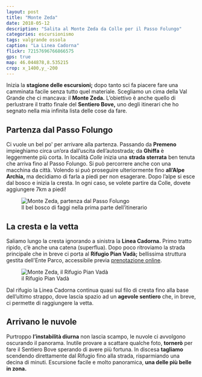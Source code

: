 ```yaml
---
layout: post
title: "Monte Zeda"
date: 2018-05-12
description: "Salita al Monte Zeda da Colle per il Passo Folungo"
categories: escursionismo
tags: valgrande ossola
caption: "La Linea Cadorna"
flickr: 72157696766866575
gps: true
map: 46.044878,8.535215
crop: x_1400,y_-200
---
```


Inizia la **stagione delle escursioni;** dopo tanto sci fa piacere fare una camminata facile senza tutto quel materiale. Scegliamo un cima della Val Grande che ci mancava: il **Monte Zeda.**  L’obiettivo è anche quello di perlustrare il tratto finale del **Sentiero Bove,** uno degli itinerari che ho segnato nella mia infinita lista delle cose da fare.

## Partenza dal Passo Folungo

Ci vuole un bel po' per arrivare alla partenza. Passando da **Premeno** impieghiamo circa un’ora dall’uscita dell’autostrada; da **Ghiffa** è leggermente più corta. In località *Colle* inizia una **strada sterrata** ben tenuta che arriva fino al Passo Folungo. Si può percorrere anche con una macchina da città. Volendo si può proseguire ulteriormente fino **all’Alpe Archia,** ma decidiamo di farla a piedi per non esagerare. Dopo l’alpe si esce dal bosco e inizia la cresta. In ogni caso, se volete partire da Colle, dovete aggiungere 7km a piedi!

<figure>
    <img src="https://farm1.staticflickr.com/907/42034147742_4d90c42033_c.jpg" alt="Monte Zeda, partenza dal Passo Folungo" /> 
    <figcaption>Il bel bosco di faggi nella prima parte dell’itinerario</figcaption>
</figure>

## La cresta e la vetta

Saliamo lungo la cresta ignorando a sinistra la **Linea Cadorna.** Primo tratto ripido, c’è anche una catena (superflua). Dopo poco ritroviamo la strada principale che in breve ci porta al **Rifugio Pian Vadà;** bellissima struttura gestita dell'Ente Parco, accessibile previa [prenotazione online](http://www.parcovalgrande.it/modulo_prenotazione.php "prenotazione online del Rifugio Pian Vadà"). 

<figure>
    <img src="https://farm1.staticflickr.com/974/42078906971_a980ec6f07_c.jpg" alt="Monte Zeda, il Rifugio Pian Vadà" /> 
    <figcaption>il Rifugio Pian Vadà</figcaption>
</figure>

Dal rifugio la Linea Cadorna continua quasi sul filo di cresta fino alla base dell’ultimo strappo, dove lascia spazio ad un **agevole sentiero** che, in breve, ci permette di raggiungere la vetta. 

## Arrivano le nuvole

Purtroppo **l’instabilità diurna** non lascia scampo, le nuvole ci avvolgono oscurando il panorama. Inutile provare a scattare qualche foto, **tornerò** per fare il Sentiero Bove sperando di avere più fortuna. In discesa **tagliamo** scendendo direttamente dal Rifugio fino alla strada, risparmiando una decina di minuti. Escursione facile e molto panoramica, **una delle più belle in zona.**
